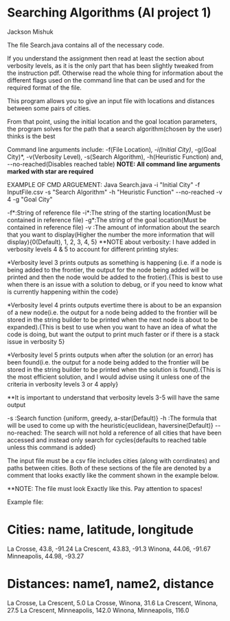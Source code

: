 # Searching Algorithms (AI project 1)

Jackson Mishuk
 
The file Search.java contains all of the necessary code.

If you understand the assignment then read at least the section about verbosity levels, as it is the only part that has been slightly tweaked from the instruction pdf. 
Otherwise read the whole thing for information about the different flags used on the command line that can be used and for the required format of the file.

This program allows you to give an input file with locations and distances between some pairs of cities.  

From that point, using the initial location and the goal location parameters, the program solves for the path that a search algorithm(chosen by the user) thinks is the best

Command line arguments include: -f(File Location)*, -i(Initial City)*, -g(Goal City)*, -v(Verbosity Level), -s(Search Algorithm), -h(Heuristic Function) and, --no-reached(Disables reached table)
**NOTE: All command line arguments marked with star are required**

EXAMPLE OF CMD ARGUEMENT: Java Search.java -i "Initial City" -f InputFile.csv -s "Search Algorithm" -h "Heuristic Function" --no-reached -v 4 -g "Goal City"

-f*:String of reference file
-i*:The string of the starting location(Must be contained in reference file)
-g*:The string of the goal location(Must be contained in reference file)
-v :The amount of information about the search that you want to display(Higher the number the more information that will display){0(Default), 1, 2, 3, 4, 5}
**NOTE about verbosity: I have added in verbosity levels 4 & 5 to account for different printing styles:

*Verbosity level 3 prints outputs as something is happening (i.e. if a node is being added to the frontier, the output for the node being added will be printed and then the node would be added to the frotier).{This is best to use when there is an issue with a solution to debug, or if you need to know what is currently happening within the code}

*Verbosity level 4 prints outputs evertime there is about to be an expansion of a new node(i.e. the output for a node being added to the frontier will be stored in the string builder to be printed when the next node is about to be expanded).{This is best to use when you want to have an idea of what the code is doing, but want the output to print much faster or if there is a stack issue in verbosity 5}

*Verbosity level 5 prints outputs when after the solution (or an error) has been found(i.e. the output for a node being added to the frontier will be stored in the string builder to be printed when the solution is found).{This is the most efficient solution, and I would advise using it unless one of the criteria in verbosity levels 3 or 4 apply}

**It is important to understand that verbosity levels 3-5 will have the same output

-s :Search function {uniform, greedy, a-star(Default)}
-h	:The formula that will be used to come up with the heuristic{euclidean, haversine(Default)}
--no-reached: The search will not hold a reference of all cities that have been accessed and instead only search for cycles{defaults to reached table unless this command is added}

The input file must be a csv file includes cities (along with corrdinates) and paths between cities. Both of these sections of the file are denoted by a comment that looks exactly like the comment shown in the example below.

**NOTE: The file must look Exactly like this. Pay attention to spaces!

Example file:

# Cities: name, latitude, longitude
La Crosse, 43.8, -91.24
La Crescent, 43.83, -91.3
Winona, 44.06, -91.67
Minneapolis, 44.98, -93.27
# Distances: name1, name2, distance
La Crosse, La Crescent, 5.0
La Crosse, Winona, 31.6
La Crescent, Winona, 27.5
La Crescent, Minneapolis, 142.0
Winona, Minneapolis, 116.0



 
